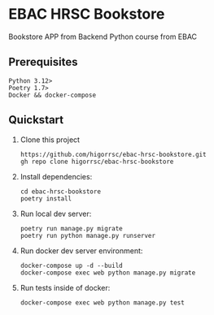 # EBAC HRSC Bookstore

Bookstore APP from Backend Python course from EBAC

## Prerequisites

```
Python 3.12>
Poetry 1.7>
Docker && docker-compose

```

## Quickstart

1. Clone this project

   ```shell
   https://github.com/higorrsc/ebac-hrsc-bookstore.git
   gh repo clone higorrsc/ebac-hrsc-bookstore
   ```

2. Install dependencies:

   ```shell
   cd ebac-hrsc-bookstore
   poetry install
   ```

3. Run local dev server:

   ```shell
   poetry run manage.py migrate
   poetry run python manage.py runserver
   ```

4. Run docker dev server environment:

   ```shell
   docker-compose up -d --build
   docker-compose exec web python manage.py migrate
   ```

5. Run tests inside of docker:

   ```shell
   docker-compose exec web python manage.py test
   ```
